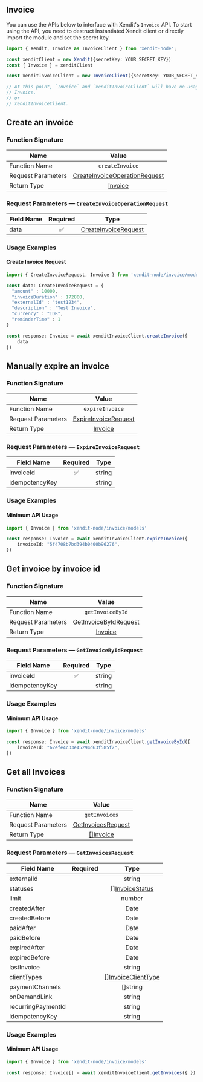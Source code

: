## Invoice
You can use the APIs below to interface with Xendit's `Invoice` API.
To start using the API, you need to destruct instantiated Xendit client or directly import the module and set the secret key.

```typescript
import { Xendit, Invoice as InvoiceClient } from 'xendit-node';

const xenditClient = new Xendit({secretKey: YOUR_SECRET_KEY})
const { Invoice } = xenditClient

const xenditInvoiceClient = new InvoiceClient({secretKey: YOUR_SECRET_KEY})

// At this point, `Invoice` and `xenditInvoiceClient` will have no usage difference, for example:
// Invoice.
// or
// xenditInvoiceClient.
```
## Create an invoice


### Function Signature
| Name          |    Value 	     |
|--------------------|:-------------:|
| Function Name | `createInvoice` |
| Request Parameters  |  [CreateInvoiceOperationRequest](#request-parameters--CreateInvoiceOperationRequest)	 |
| Return Type  |  [Invoice](invoice/models/Invoice.md) |

### Request Parameters — `CreateInvoiceOperationRequest`
| Field Name |  Required  |   Type 	   |
|-----------|:----------:|:----------:|
|  data| ✅ | [CreateInvoiceRequest](invoice/models/CreateInvoiceRequest.md) |

### Usage Examples
#### Create Invoice Request

```typescript
import { CreateInvoiceRequest, Invoice } from 'xendit-node/invoice/models'

const data: CreateInvoiceRequest = {
  "amount" : 10000,
  "invoiceDuration" : 172800,
  "externalId" : "test1234",
  "description" : "Test Invoice",
  "currency" : "IDR",
  "reminderTime" : 1
}

const response: Invoice = await xenditInvoiceClient.createInvoice({
    data
})
```
## Manually expire an invoice


### Function Signature
| Name          |    Value 	     |
|--------------------|:-------------:|
| Function Name | `expireInvoice` |
| Request Parameters  |  [ExpireInvoiceRequest](#request-parameters--ExpireInvoiceRequest)	 |
| Return Type  |  [Invoice](invoice/models/Invoice.md) |

### Request Parameters — `ExpireInvoiceRequest`
| Field Name |  Required  |   Type 	   |
|-----------|:----------:|:----------:|
|  invoiceId| ✅ | string |
|  idempotencyKey|  | string |

### Usage Examples
#### Minimum API Usage
```typescript
import { Invoice } from 'xendit-node/invoice/models'

const response: Invoice = await xenditInvoiceClient.expireInvoice({ 
    invoiceId: "5f4708b7bd394b0400b96276",
})
```
## Get invoice by invoice id


### Function Signature
| Name          |    Value 	     |
|--------------------|:-------------:|
| Function Name | `getInvoiceById` |
| Request Parameters  |  [GetInvoiceByIdRequest](#request-parameters--GetInvoiceByIdRequest)	 |
| Return Type  |  [Invoice](invoice/models/Invoice.md) |

### Request Parameters — `GetInvoiceByIdRequest`
| Field Name |  Required  |   Type 	   |
|-----------|:----------:|:----------:|
|  invoiceId| ✅ | string |
|  idempotencyKey|  | string |

### Usage Examples
#### Minimum API Usage
```typescript
import { Invoice } from 'xendit-node/invoice/models'

const response: Invoice = await xenditInvoiceClient.getInvoiceById({ 
    invoiceId: "62efe4c33e45294d63f585f2",
})
```
## Get all Invoices


### Function Signature
| Name          |    Value 	     |
|--------------------|:-------------:|
| Function Name | `getInvoices` |
| Request Parameters  |  [GetInvoicesRequest](#request-parameters--GetInvoicesRequest)	 |
| Return Type  |  [[]Invoice](invoice/models/Invoice.md) |

### Request Parameters — `GetInvoicesRequest`
| Field Name |  Required  |   Type 	   |
|-----------|:----------:|:----------:|
|  externalId|  | string |
|  statuses|  | [[]InvoiceStatus](invoice/models/InvoiceStatus.md) |
|  limit|  | number |
|  createdAfter|  | Date |
|  createdBefore|  | Date |
|  paidAfter|  | Date |
|  paidBefore|  | Date |
|  expiredAfter|  | Date |
|  expiredBefore|  | Date |
|  lastInvoice|  | string |
|  clientTypes|  | [[]InvoiceClientType](invoice/models/InvoiceClientType.md) |
|  paymentChannels|  | []string |
|  onDemandLink|  | string |
|  recurringPaymentId|  | string |
|  idempotencyKey|  | string |

### Usage Examples
#### Minimum API Usage
```typescript
import { Invoice } from 'xendit-node/invoice/models'

const response: Invoice[] = await xenditInvoiceClient.getInvoices({ })
```

